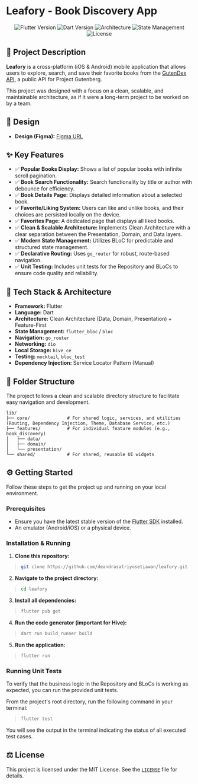 # Leafory - Book Discovery App

<p align="center">
    <img src="https://img.shields.io/badge/Flutter-3.35.4-027DFD?logo=flutter" alt="Flutter Version">
    <img src="https://img.shields.io/badge/Dart-3.9.2-0175C2?logo=dart" alt="Dart Version">
    <img src="https://img.shields.io/badge/Architecture-Clean%20%2B%20Feature--First-1E93AB" alt="Architecture">
    <img src="https://img.shields.io/badge/State%20Management-BLoC-00D3B9" alt="State Management">
    <img src="https://img.shields.io/badge/License-MIT-1F509A" alt="License">
</p>

## 📖 Project Description

**Leafory** is a cross-platform (iOS & Android) mobile application that allows users to explore, search, and save their favorite books from the [GutenDex API](https://gutendex.com/), a public API for Project Gutenberg.

This project was designed with a focus on a clean, scalable, and maintainable architecture, as if it were a long-term project to be worked on by a team.

## 🎨 Design

- **Design (Figma):** [Figma URL](https://www.figma.com/design/mteuznbIG6AaJQtwrfPHin/Leafory--Book-Discovery-App-Design?node-id=0-1&t=DW3VJNueDyDkBOCy-1)

## ✨ Key Features

- ✅ **Popular Books Display:** Shows a list of popular books with infinite scroll pagination.
- ✅ **Book Search Functionality:** Search functionality by title or author with debounce for efficiency.
- ✅ **Book Details Page:** Displays detailed information about a selected book.
- ✅ **Favorite/Liking System:** Users can like and unlike books, and their choices are persisted locally on the device.
- ✅ **Favorites Page:** A dedicated page that displays all liked books.
- ✅ **Clean & Scalable Architecture:** Implements Clean Architecture with a clear separation between the Presentation, Domain, and Data layers.
- ✅ **Modern State Management:** Utilizes BLoC for predictable and structured state management.
- ✅ **Declarative Routing:** Uses `go_router` for robust, route-based navigation.
- ✅ **Unit Testing:** Includes unit tests for the Repository and BLoCs to ensure code quality and reliability.

## 🚀 Tech Stack & Architecture

- **Framework:** Flutter
- **Language:** Dart
- **Architecture:** Clean Architecture (Data, Domain, Presentation) + Feature-First
- **State Management:** `flutter_bloc` / `bloc`
- **Navigation:** `go_router`
- **Networking:** `dio`
- **Local Storage:** `hive_ce`
- **Testing:** `mocktail`, `bloc_test`
- **Dependency Injection:** Service Locator Pattern (Manual)

## 📂 Folder Structure

The project follows a clean and scalable directory structure to facilitate easy navigation and development.

```
lib/
├── core/              # For shared logic, services, and utilities (Routing, Dependency Injection, Theme, Database Service, etc.)
├── features/          # For individual feature modules (e.g., book_discovery)
│   ├── data/
│   ├── domain/
│   └── presentation/
└── shared/            # For shared, reusable UI widgets
```

## ⚙️ Getting Started

Follow these steps to get the project up and running on your local environment.

### Prerequisites

- Ensure you have the latest stable version of the [Flutter SDK](https://docs.flutter.dev/get-started/install) installed.
- An emulator (Android/iOS) or a physical device.

### Installation & Running

1. **Clone this repository:**
> ```bash
> git clone https://github.com/deandrasatriyosetiawan/leafory.git
> ```

2. **Navigate to the project directory:**
> ```bash
> cd leafory
> ```

3. **Install all dependencies:**
> ```bash
> flutter pub get
> ```

4. **Run the code generator (important for Hive):**
> ```bash
> dart run build_runner build
> ```

5. **Run the application:**
> ```bash
> flutter run
> ```

### Running Unit Tests

To verify that the business logic in the Repository and BLoCs is working as expected, you can run the provided unit tests.

From the project's root directory, run the following command in your terminal:
> ```bash
> flutter test
> ```

You will see the output in the terminal indicating the status of all executed test cases.

## ⚖️ License

This project is licensed under the MIT License. See the [```LICENSE```](https://github.com/deandrasatriyosetiawan/leafory/blob/main/LICENSE) file for details.